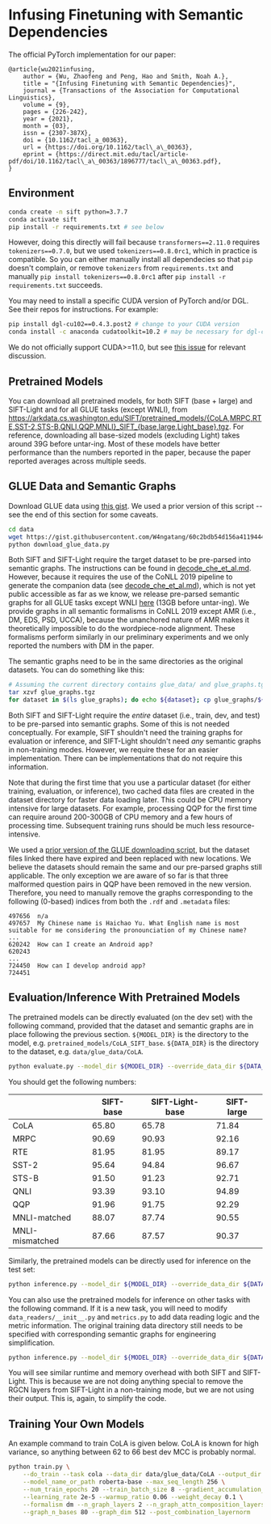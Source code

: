 # Infusing Finetuning with Semantic Dependencies

The official PyTorch implementation for our paper:

```
@article{wu2021infusing,
    author = {Wu, Zhaofeng and Peng, Hao and Smith, Noah A.},
    title = "{Infusing Finetuning with Semantic Dependencies}",
    journal = {Transactions of the Association for Computational Linguistics},
    volume = {9},
    pages = {226-242},
    year = {2021},
    month = {03},
    issn = {2307-387X},
    doi = {10.1162/tacl_a_00363},
    url = {https://doi.org/10.1162/tacl\_a\_00363},
    eprint = {https://direct.mit.edu/tacl/article-pdf/doi/10.1162/tacl\_a\_00363/1896777/tacl\_a\_00363.pdf},
}
```

## Environment

```bash
conda create -n sift python=3.7.7
conda activate sift
pip install -r requirements.txt # see below
```

However, doing this directly will fail because `transformers==2.11.0` requires `tokenizers==0.7.0`, but we used `tokenizers==0.8.0rc1`, which in practice is compatible. So you can either manually install all dependecies so that `pip` doesn't complain, or remove `tokenizers` from `requirements.txt` and manually `pip install tokenizers==0.8.0rc1` after `pip install -r requirements.txt` succeeds.

You may need to install a specific CUDA version of PyTorch and/or DGL. See their repos for instructions. For example:

```bash
pip install dgl-cu102==0.4.3.post2 # change to your CUDA version
conda install -c anaconda cudatoolkit=10.2 # may be necessary for dgl-cuda to work; change to your CUDA version
```

We do not officially support CUDA>=11.0, but see [this issue](https://github.com/ZhaofengWu/SIFT/issues/3) for relevant discussion.

## Pretrained Models

You can download all pretrained models, for both SIFT (base + large) and SIFT-Light and for all GLUE tasks (except WNLI), from https://arkdata.cs.washington.edu/SIFT/pretrained_models/{CoLA,MRPC,RTE,SST-2,STS-B,QNLI,QQP,MNLI}_SIFT_{base,large,Light_base}.tgz. For reference, downloading all base-sized models (excluding Light) takes around 39G before untar-ing. Most of these models have better performance than the numbers reported in the paper, because the paper reported averages across multiple seeds.

## GLUE Data and Semantic Graphs

Download GLUE data using [this gist](https://gist.github.com/W4ngatang/60c2bdb54d156a41194446737ce03e2e). We used a prior version of this script -- see the end of this section for some caveats.

```bash
cd data
wget https://gist.githubusercontent.com/W4ngatang/60c2bdb54d156a41194446737ce03e2e/raw/1502038877f6a88c225a34450793fbc3ea87eaba/download_glue_data.py
python download_glue_data.py
```

Both SIFT and SIFT-Light require the target dataset to be pre-parsed into semantic graphs. The instructions can be found in [decode_che_et_al.md](decode_che_et_al.md). However, because it requires the use of the CoNLL 2019 pipeline to generate the companion data (see [decode_che_et_al.md](decode_che_et_al.md)), which is not yet public accessible as far as we know, we release pre-parsed semantic graphs for all GLUE tasks except WNLI [here](https://arkdata.cs.washington.edu/SIFT/glue_graphs.tgz) (13GB before untar-ing). We provide graphs in all semantic formalisms in CoNLL 2019 except AMR (i.e., DM, EDS, PSD, UCCA), because the unanchored nature of AMR makes it theoretically impossible to do the wordpiece-node alignment. These formalisms perform similarly in our preliminary experiments and we only reported the numbers with DM in the paper.

The semantic graphs need to be in the same directories as the original datasets. You can do something like this:

```bash
# Assuming the current directory contains glue_data/ and glue_graphs.tgz
tar xzvf glue_graphs.tgz
for dataset in $(ls glue_graphs); do echo ${dataset}; cp glue_graphs/${dataset}/* glue_data/${dataset}/; done
```

Both SIFT and SIFT-Light require the _entire_ dataset (i.e., train, dev, and test) to be pre-parsed into semantic graphs. Some of this is not needed conceptually. For example, SIFT shouldn't need the training graphs for evaluation or inference, and SIFT-Light shouldn't need _any_ semantic graphs in non-training modes. However, we require these for an easier implementation. There can be implementations that do not require this information.

Note that during the first time that you use a particular dataset (for either training, evaluation, or inference), two cached data files are created in the dataset directory for faster data loading later. This could be CPU memory intensive for large datasets. For example, processing QQP for the first time can require around 200-300GB of CPU memory and a few hours of processing time. Subsequent training runs should be much less resource-intensive.

We used a [prior version of the GLUE downloading script](https://gist.githubusercontent.com/W4ngatang/60c2bdb54d156a41194446737ce03e2e/raw/17b8dd0d724281ed7c3b2aeeda662b92809aadd5/download_glue_data.py), but the dataset files linked there have expired and been replaced with new locations. We believe the datasets should remain the same and our pre-parsed graphs still applicable. The only exception we are aware of so far is that three malformed question pairs in QQP have been removed in the new version. Therefore, you need to manually remove the graphs corresponding to the following (0-based) indices from both the `.rdf` and `.metadata` files:

```
497656  n/a
497657  My Chinese name is Haichao Yu. What English name is most suitable for me considering the pronounciation of my Chinese name?
...
620242  How can I create an Android app?
620243
...
724450  How can I develop android app?
724451
```

## Evaluation/Inference With Pretrained Models

The pretrained models can be directly evaluated (on the dev set) with the following command, provided that the dataset and semantic graphs are in place following the previous section. `${MODEL_DIR}` is the directory to the model, e.g. `pretrained_models/CoLA_SIFT_base`. `${DATA_DIR}` is the directory to the dataset, e.g. `data/glue_data/CoLA`.

```bash
python evaluate.py --model_dir ${MODEL_DIR} --override_data_dir ${DATA_DIR}
```

You should get the following numbers:

|                 | SIFT-base | SIFT-Light-base | SIFT-large |
| --------------- | --------- | --------------- | ---------- |
| CoLA            | 65.80     | 65.78           | 71.84      |
| MRPC            | 90.69     | 90.93           | 92.16      |
| RTE             | 81.95     | 81.95           | 89.17      |
| SST-2           | 95.64     | 94.84           | 96.67      |
| STS-B           | 91.50     | 91.23           | 92.71      |
| QNLI            | 93.39     | 93.10           | 94.89      |
| QQP             | 91.96     | 91.75           | 92.29      |
| MNLI-matched    | 88.07     | 87.74           | 90.55      |
| MNLI-mismatched | 87.66     | 87.57           | 90.37      |

Similarly, the pretrained models can be directly used for inference on the test set:

```bash
python inference.py --model_dir ${MODEL_DIR} --override_data_dir ${DATA_DIR}
```

You can also use the pretrained models for inference on other tasks with the following command. If it is a new task, you will need to modify `data_readers/__init__.py` and `metrics.py` to add data reading logic and the metric information. The original training data directory still needs to be specified with corresponding semantic graphs for engineering simplification.

```bash
python inference.py --model_dir ${MODEL_DIR} --override_data_dir ${DATA_DIR} --inference_task ${TASK_NAME} --inference_data_dir ${INFERENCE_DATA_DIR}
```

You will see similar runtime and memory overhead with both SIFT and SIFT-Light. This is because we are not doing anything special to remove the RGCN layers from SIFT-Light in a non-training mode, but we are not using their output. This is, again, to simplify the code.

## Training Your Own Models

An example command to train CoLA is given below. CoLA is known for high variance, so anything between 62 to 66 best dev MCC is probably normal.

```bash
python train.py \
    --do_train --task cola --data_dir data/glue_data/CoLA --output_dir output_dir \
    --model_name_or_path roberta-base --max_seq_length 256 \
    --num_train_epochs 20 --train_batch_size 8 --gradient_accumulation_steps 4 --eval_batch_size 16 \
    --learning_rate 2e-5 --warmup_ratio 0.06 --weight_decay 0.1 \
    --formalism dm --n_graph_layers 2 --n_graph_attn_composition_layers 2 \
    --graph_n_bases 80 --graph_dim 512 --post_combination_layernorm
```
